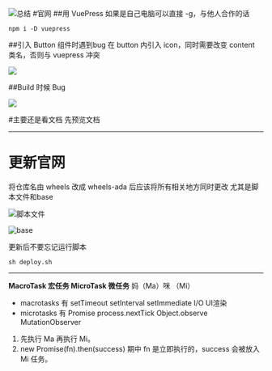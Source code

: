 ![总结](https://upload-images.jianshu.io/upload_images/7094266-f7d42c5980fce3fa.png?imageMogr2/auto-orient/strip%7CimageView2/2/w/1240)
#官网
##用 VuePress
如果是自己电脑可以直接 -g，与他人合作的话
```
npm i -D vuepress 
```
##引入 Button 组件时遇到bug
在 button 内引入 icon，同时需要改变 content 类名，否则与 vuepress 冲突

![](https://upload-images.jianshu.io/upload_images/7094266-9baac0c41d7485c7.png?imageMogr2/auto-orient/strip%7CimageView2/2/w/1240)

##Build 时候 Bug

![](https://upload-images.jianshu.io/upload_images/7094266-1d0a18d8ec9c8a97.png?imageMogr2/auto-orient/strip%7CimageView2/2/w/1240)

#主要还是看文档
先预览文档

---
# 更新官网
将仓库名由 wheels 改成 wheels-ada 后应该将所有相关地方同时更改
尤其是脚本文件和base

![脚本文件](https://upload-images.jianshu.io/upload_images/7094266-4c63f5404b448e1b.png?imageMogr2/auto-orient/strip%7CimageView2/2/w/1240)

![base](https://upload-images.jianshu.io/upload_images/7094266-e673791669d7a64d.png?imageMogr2/auto-orient/strip%7CimageView2/2/w/1240)

更新后不要忘记运行脚本
```
sh deploy.sh
```
---
**MacroTask 宏任务
MicroTask 微任务**
妈（Ma）咪 （Mi）
- macrotasks 有 setTimeout setInterval setImmediate I/O UI渲染
- microtasks 有 Promise process.nextTick Object.observe MutationObserver
1. 先执行 Ma 再执行 Mi。
2. new Promise(fn).then(success) 期中 fn 是立即执行的，success 会被放入 Mi 任务。
